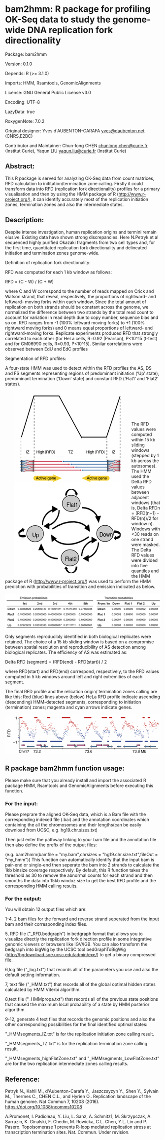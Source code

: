 # bam2hmm: R package for profiling OK-Seq data to study the genome-wide DNA replication fork directionality

Package: bam2hmm

Version: 0.1.0

Depends: R (>= 3.1.0)

Imports: HMM, Rsamtools, GenomicAlignments

License: GNU General Public License v3.0

Encoding: UTF-8

LazyData: true

RoxygenNote: 7.0.2

Original designer: Yves d'AUBENTON-CARAFA <yves@daubenton.net> (CNRS,E2BC)

Contributor and Maintainer: Chun-long CHEN <chunlong.chen@curie.fr> (Institut Curie), Yaqun LIU <yaqun.liu@curie.fr> (Institut Curie)

## Abstract: 

This R package is served for analyzing OK-Seq data from count matrices, RFD calculation to inititation/termination zone calling. Firstly it could transform data into RFD (replication fork directionality) profiles for a primary visualisation and then by using the HMM package of R (http://www.r-project.org/), it can identify accurately most of the replication initiation zones, termination zones and also the intermediate states.

## Description:

Despite intense investigation, human replication origins and termini remain elusive. Existing data have shown strong discrepancies. Here  N.Petryk et al sequenced highly purified Okazaki fragments from two cell types and, for the first time, quantitated replication fork directionality and delineated initiation and termination zones genome-wide.

Definition of replication fork directionality:

RFD was computed for each 1 kb window as follows:

RFD = (C - W) / (C + W)

where C and W correspond to the number of reads mapped on Crick and Watson strand, that reveal, respectively, the proportions of rightward- and leftward- moving forks within each window. Since the total amount of replication on both strands should be constant across the genome, we normalized the difference between two strands by the total read count to account for variation in read depth due to copy number, sequence bias and so on. RFD ranges from -1 (100% leftward moving forks) to +1 (100% rightward moving forks) and 0 means equal proportions of leftward- and rightward-moving forks. Replicate experiments produced RFD that strongly correlated to each other (for HeLa cells, R=0.92 (Pearson), P<10^15 (t-test) and for GM06990 cells, R=0.93, P<10^15). Similar correlations were observed between EdU and EdC profiles

Segmentation of RFD profiles:

A four-state HMM was used to detect within the RFD profiles the AS, DS and FS segments representing regions of predominant initiation (‘Up’ state), predominant termination (‘Down’ state) and constant RFD (‘Flat1’ and ‘Flat2’ states). 


<img align="left" src="https://github.com/CL-CHEN-Lab/OK-Seq/blob/master/img/fig4.png" hspace="30" width="350" height="300"/>
<img align="left" src="https://github.com/CL-CHEN-Lab/OK-Seq/blob/master/img/fig1.png" hspace="30" width="350" height="300"/>
<br/><br/><br/><br/><br/>


The RFD values were computed within 15 kb sliding windows (stepped by 1 kb across the autosomes). The HMM used the Delta RFD values between adjacent windows (that is, Delta RFDn = (RFD(n+1)  - RFD(n))/2 for window n). Windows with <30 reads on one strand were masked. The Delta RFD values were divided into five quantiles and the HMM package of R (http://www.r-project.org/) was used to perform the HMM prediction with probabilities of transition and emission indicated as below. 


!["Fig.3 emission (left table) and transition (right table) probabilities used in the HMM segmentation." ](https://github.com/CL-CHEN-Lab/OK-Seq/blob/master/img/fig2.png) 


Only segments reproducibly identified in both biological replicates were retained. The choice of a 15 kb sliding window is based on a compromise between spatial resolution and reproducibility of AS detection among biological replicates. The efficiency of AS was estimated as:

Delta RFD (segment) = (RFD(end) - RFD(start)) / 2

where RFD(start) and RFD(end) correspond, respectively, to the RFD values computed in 5 kb windows around left and right extremities of each segment.

The final RFD profile and the relication origin/ termination zones calling are like this: Red (blue) lines above (below) HeLa RFD profile indicate ascending (descending) HMM-detected segments, corresponding to initiation (termination) zones; magenta and cyan arrows indicate genes.


![    Fig.1 Red (blue) lines above (below) HeLa RFD profile indicate ascending (descending) HMM-detected segments (see Methods section); magenta and cyan arrows indicate genes. ](https://github.com/CL-CHEN-Lab/OK-Seq/blob/master/img/fig3.png) 

## R package bam2hmm function usage: 

Please make sure that you already install and import the associated R package HMM, Rsamtools and GenomicAlignments before executing this function.

### For the input:

Please preprare the aligned OK-Seq data, which is a Bam file with the corresponding indexed file (.bai) and the annotation coordinates which containing the all the chromosomes and their lengths(can be easily download from UCSC, e.g. hg19.chr.sizes.txt)

Then just enter the pathway linking to your bam file and the annotation file then also define the prefix of the output files:

(e.g. bam2hmm(bamfile = "my.bam",chrsizes = "hg19.chr.size.txt",fileOut = "my_hmm"))
This function can automatically identify that the input bam is pair-end or single-end then seperate the bam into 2 strands to calculate the 1kb binsize coverage respectively. 
By default, this R function takes the threshold as 30 to remove the abnormal counts for each strand and then smooths the data into 15kb windoz size to get the best RFD profile and the corresponding HMM calling results.

### For the output:

You will obtain 12 output files which are:

1-4, 2 bam files for the forward and reverse strand seperated from the input bam and their corresponding index files.

5, RFD file ("_RFD.bedgraph") in bedgraph format that allows you to visualize directly the replication fork direction profile in some integrative genomic viewers or browsers like IGV/IGB. You can also transform the bedgraph into bigWig by the UCSC tool bedGraphToBigWig (http://hgdownload.soe.ucsc.edu/admin/exe/) to get a binary compressed file.

6,log file ("_log.txt") that records all of the parameters you use and also the default setting information.

7, text file ("_HMM.txt") that records all of the global optimal hidden states calculated by HMM Viterbi algorithm.

8,text file ("_HMMpropa.txt") that records all of the previous state positions that caused the maximum local probability of a state by HMM posterior algorithm.

9-12, generate 4 text files that records the genomic positions and also the other corresponding possibilities for the final identified optimal states:

"_HMMsegments_IZ.txt" is for the replication initiation zone calling result.

"_HMMsegments_TZ.txt" is for the replication termination zone calling result.

"_HMMsegments_highFlatZone.txt" and "_HMMsegments_LowFlatZone.txt" are for the two replication intermediate zones calling results.

## Reference:

Petryk N., Kahli M., d'Aubenton-Carafa Y., Jaszczsyzyn Y., Shen Y., Sylvain M., Thermes C., CHEN C.L., and Hyrien O.. Replication landscape of the human genome. Nat Commun 7, 10208 (2016). https://doi.org/10.1038/ncomms10208

A.Promonet, I. Padioleau, Y. Liu, L. Sanz, A. Schmitz1, M. Skrzypczak, A. Sarrazin, K. Ginalski, F. Chedin, M. Rowicka, C.L. Chen, Y.L. Lin and P. Pasero. Topoisomerase 1 prevents R-loop mediated replication stress at transcription termination sites. Nat. Commun. Under revision.
